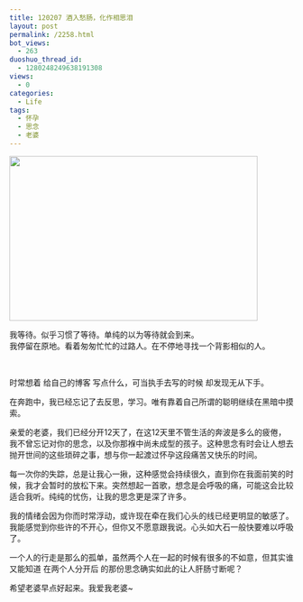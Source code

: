 ```yaml
---
title: 120207 酒入愁肠，化作相思泪
layout: post
permalink: /2258.html
bot_views:
  - 263
duoshuo_thread_id:
  - 1280248249638191308
views:
  - 0
categories:
  - Life
tags:
  - 怀孕
  - 思念
  - 老婆
---
```

[<img title="78a09a6ajw1dppwu8bgmsj" src="http://www.80aj.com/wp-content/uploads/2012/02/78a09a6ajw1dppwu8bgmsj.jpg" alt="" width="440" height="292" />][1]

我等待。似乎习惯了等待。单纯的以为等待就会到来。  
我停留在原地。看着匆匆忙忙的过路人。在不停地寻找一个背影相似的人。

&nbsp;

时常想着 给自己的博客 写点什么，可当执手去写的时候 却发现无从下手。

在奔跑中，我已经忘记了去反思，学习。唯有靠着自己所谓的聪明继续在黑暗中摸索。

亲爱的老婆，我们已经分开12天了，在这12天里不管生活的奔波是多么的疲倦，我不曾忘记对你的思念，以及你那褓中尚未成型的孩子。这种思念有时会让人想去抛开世间的这些琐碎之事，想与你一起渡过怀孕这段痛苦又快乐的时间。

每一次你的失踪，总是让我心一揪，这种感觉会持续很久，直到你在我面前笑的时候，我才会暂时的放松下来。突然想起一首歌，想念是会呼吸的痛，可能这会比较适合我听。纯纯的忧伤，让我的思念更是深了许多。

我的情绪会因为你而时常浮动，或许现在牵在我们心头的线已经更明显的敏感了。我能感觉到你些许的不开心，但你又不愿意跟我说。心头如大石一般快要难以呼吸了。

一个人的行走是那么的孤单，虽然两个人在一起的时候有很多的不如意，但其实谁又能知道 在两个人分开后 的那份思念确实如此的让人肝肠寸断呢？

希望老婆早点好起来。我爱我老婆~

&nbsp;

<p style="text-align: center;">
  <a href="http://www.80aj.com/wp-content/uploads/2012/02/78a09a6ajw1dppwu8bgmsj.jpg"><br /> </a>
</p>

 [1]: http://www.80aj.com/wp-content/uploads/2012/02/78a09a6ajw1dppwu8bgmsj.jpg